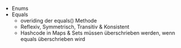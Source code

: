 - Enums
- Equals
	- overiding der equals() Methode
	- Reflexiv, Symmetrisch, Transitiv & Konsistent
	- Hashcode in Maps & Sets müssen überschrieben werden, wenn equals überschrieben wird


